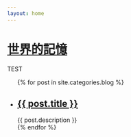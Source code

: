 ```yaml
---
layout: home
---
```


<div class="index-content blog">
  <div class="home-head">
    <h1 class="home-head-title">
      <a href="/"><span>世界的記憶</span></a>
    </h1>
    <!--
        <li style="text-align:right"><a href="/test"><span>Love</span></a></li>
    -->
    <div class="divider"></div>
    <div class="home-head-summary">TEST</div>
  </div>

  <ul class="artical-list">
  {% for post in site.categories.blog %}
    <li>
      <h2><a href="{{ post.url }}">{{ post.title }}</a></h2>
        <div class="title-desc">{{ post.description }}</div>
    </li>
  {% endfor %}
  </ul>

  <div class="aside"></div>

</div>


